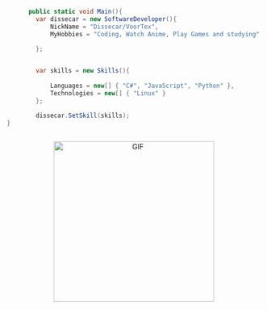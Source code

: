 ```csharp
      public static void Main(){
        var dissecar = new SoftwareDeveloper(){
            NickName = "Dissecar/VoorTex",
            MyHobbies = "Coding, Watch Anime, Play Games and studying"

        };
       

        var skills = new Skills(){
        
            Languages = new[] { "C#", "JavaScript", "Python" },
            Technologies = new[] { "Linux" }
        };

        dissecar.SetSkill(skills);
}
    
```

<div align="center">
<img hight="850" width="318" alt="GIF" align="center" src="https://github.com/evitar/evitar/blob/main/assets/kenshin.gif">
 
</div>



